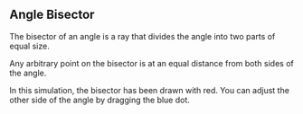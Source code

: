 ## Angle Bisector

The bisector of an angle is a ray that divides the angle into
two parts of equal size.

Any arbitrary point on the bisector is at an equal distance from
both sides of the angle.

In this simulation, the bisector has been drawn with red. You can
adjust the other side of the angle by dragging the blue dot.
